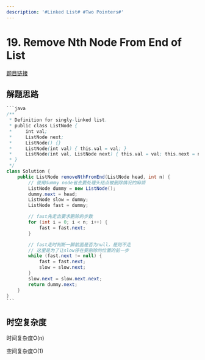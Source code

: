 ```yaml
---
description: '#Linked List# #Two Pointers#'
---
```


# 19. Remove Nth Node From End of List

[题目链接](https://leetcode.com/problems/remove-nth-node-from-end-of-list/description/)

## 解题思路

````java
```java
/**
 * Definition for singly-linked list.
 * public class ListNode {
 *     int val;
 *     ListNode next;
 *     ListNode() {}
 *     ListNode(int val) { this.val = val; }
 *     ListNode(int val, ListNode next) { this.val = val; this.next = next; }
 * }
 */
class Solution {
    public ListNode removeNthFromEnd(ListNode head, int n) {
        // 使用dummy node省去要处理头结点被删除情况的麻烦
        ListNode dummy = new ListNode();
        dummy.next = head;
        ListNode slow = dummy;
        ListNode fast = dummy;

        // fast先走出要求删除的步数
        for (int i = 0; i < n; i++) {
            fast = fast.next;
        }

        // fast走时判断一脚前面是否为null，是则不走
        // 这里是为了让slow停在要删除的位置的前一步
        while (fast.next != null) {
            fast = fast.next;
            slow = slow.next;
        }
        slow.next = slow.next.next;
        return dummy.next;
    }
}
```
````

## 时空复杂度

时间复杂度O(n)

空间复杂度O(1)
